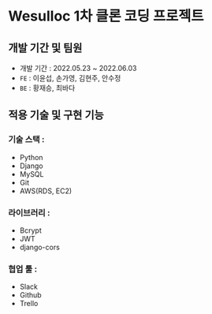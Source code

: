 # Wesulloc 1차 클론 코딩 프로젝트
## 개발 기간 및 팀원
* 개발 기간 : 2022.05.23 ~ 2022.06.03
* `FE` : 이윤섭, 손가영, 김현주, 안수정
* `BE` : 황재승, 최바다

## 적용 기술 및 구현 기능
### 기술 스택 :
- Python
- Django
- MySQL
- Git
- AWS(RDS, EC2)
### 라이브러리 :
- Bcrypt
- JWT
- django-cors
### 협업 툴 :
- Slack
- Github
- Trello
